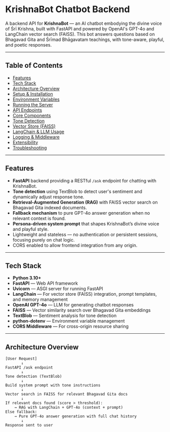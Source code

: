 # KrishnaBot Chatbot Backend

A backend API for **KrishnaBot** — an AI chatbot embodying the divine voice of Śrī Krishna, built with FastAPI and powered by OpenAI's GPT-4o and LangChain vector search (FAISS). This bot answers questions based on Bhagavad Gita and Śrīmad Bhāgavatam teachings, with tone-aware, playful, and poetic responses.

---

## Table of Contents

- [Features](#features)  
- [Tech Stack](#tech-stack)  
- [Architecture Overview](#architecture-overview)  
- [Setup & Installation](#setup--installation)  
- [Environment Variables](#environment-variables)  
- [Running the Server](#running-the-server)  
- [API Endpoints](#api-endpoints)  
- [Core Components](#core-components)  
- [Tone Detection](#tone-detection)  
- [Vector Store (FAISS)](#vector-store-faiss)  
- [LangChain & LLM Usage](#langchain--llm-usage)  
- [Logging & Middleware](#logging--middleware)  
- [Extensibility](#extensibility)  
- [Troubleshooting](#troubleshooting)  

---

## Features

- **FastAPI** backend providing a RESTful `/ask` endpoint for chatting with KrishnaBot.
- **Tone detection** using TextBlob to detect user's sentiment and dynamically adjust response tone.
- **Retrieval-Augmented Generation (RAG)** with FAISS vector search on Bhagavad Gita indexed documents.
- **Fallback mechanism** to pure GPT-4o answer generation when no relevant context is found.
- **Persona-driven system prompt** that shapes KrishnaBot’s divine voice and playful style.
- Lightweight and stateless — no authentication or persistent sessions, focusing purely on chat logic.
- CORS enabled to allow frontend integration from any origin.

---

## Tech Stack

- **Python 3.10+**  
- **FastAPI** — Web API framework  
- **Uvicorn** — ASGI server for running FastAPI  
- **LangChain** — For vector store (FAISS) integration, prompt templates, and memory management  
- **OpenAI GPT-4o** — LLM for generating chatbot responses  
- **FAISS** — Vector similarity search over Bhagavad Gita embeddings  
- **TextBlob** — Sentiment analysis for tone detection  
- **python-dotenv** — Environment variable management  
- **CORS Middleware** — For cross-origin resource sharing  

---

## Architecture Overview

```plaintext
[User Request]
       ↓
FastAPI /ask endpoint
       ↓
Tone detection (TextBlob)
       ↓
Build system prompt with tone instructions
       ↓
Vector search in FAISS for relevant Bhagavad Gita docs
       ↓
If relevant docs found (score > threshold):
    → RAG with LangChain + GPT-4o (context + prompt)
Else fallback:
    → Pure GPT-4o answer generation with full chat history
       ↓
Response sent to user
